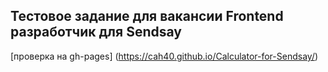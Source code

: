 ## Тестовое задание для вакансии Frontend разработчик для Sendsay

[проверка на gh-pages] (https://cah40.github.io/Calculator-for-Sendsay/)

